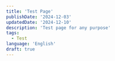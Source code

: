 ```yaml
---
title: 'Test Page'
publishDate: '2024-12-03'
updatedDate: '2024-12-10'
description: 'Test page for any purpose'
tags:
  - Test
language: 'English'
draft: true
---
```

